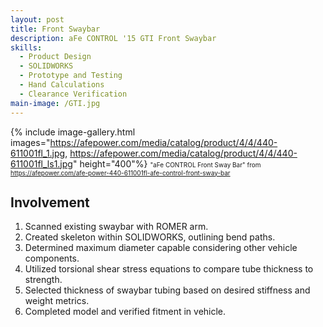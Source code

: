 ```yaml
---
layout: post
title: Front Swaybar
description: aFe CONTROL '15 GTI Front Swaybar
skills: 
  - Product Design
  - SOLIDWORKS
  - Prototype and Testing
  - Hand Calculations
  - Clearance Verification
main-image: /GTI.jpg
---
```


{% include image-gallery.html images="https://afepower.com/media/catalog/product/4/4/440-611001fl_1.jpg, https://afepower.com/media/catalog/product/4/4/440-611001fl_ls1.jpg" height="400"%}
<span style="font-size: 10px">"aFe CONTROL Front Sway Bar" from https://afepower.com/afe-power-440-611001fl-afe-control-front-sway-bar</span>

## Involvement
1. Scanned existing swaybar with ROMER arm.
2. Created skeleton within SOLIDWORKS, outlining bend paths.
3. Determined maximum diameter capable considering other vehicle components.
4. Utilized torsional shear stress equations to compare tube thickness to strength.
5. Selected thickness of swaybar tubing based on desired stiffness and weight metrics.
6. Completed model and verified fitment in vehicle.
